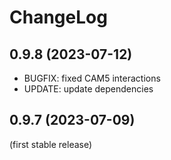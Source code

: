 
ChangeLog
=========

0.9.8 (2023-07-12)
------------------

- BUGFIX: fixed CAM5 interactions
- UPDATE: update dependencies

0.9.7 (2023-07-09)
------------------

(first stable release)

